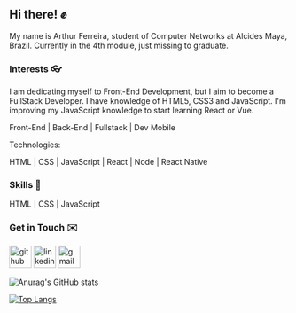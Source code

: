 ## Hi there! ✊

My name is Arthur Ferreira, student of Computer Networks at Alcides Maya, Brazil. Currently in the 4th module, just missing to graduate. 

### Interests 👓

I am dedicating myself to Front-End Development, but I aim to become a FullStack Developer.
I have knowledge of HTML5, CSS3 and JavaScript. I'm improving my JavaScript knowledge to start learning React or Vue.

Front-End | Back-End | Fullstack | Dev Mobile

Technologies:

HTML | CSS | JavaScript | React | Node | React Native

### Skills 🧰

HTML | CSS | JavaScript 

### Get in Touch ✉️

[<img src='https://cdn.jsdelivr.net/npm/simple-icons@3.0.1/icons/github.svg' alt='github' height='40'>](https://github.com/Arthur-Ferreira)  [<img src='https://cdn.jsdelivr.net/npm/simple-icons@3.0.1/icons/linkedin.svg' alt='linkedin' height='40'>](https://www.linkedin.com/in/arthur-ferreira-492680153/)
[<img src='https://cdn.jsdelivr.net/npm/simple-icons@3.0.1/icons/gmail.svg' alt='gmail' height='40'>](https://mail.google.com/mail/u/0/#inbox)  

![Anurag's GitHub stats](https://github-readme-stats.vercel.app/api?username=Arthur-Ferreira&show_icons=true&theme=dark)

[![Top Langs](https://github-readme-stats.vercel.app/api/top-langs/?username=Arthur-Ferreira&layout=compact)](https://github.com/Arthur-Ferreira/github-readme-stats)

